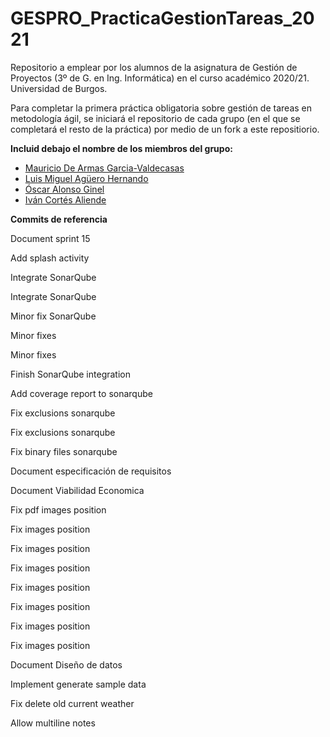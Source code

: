 # GESPRO_PracticaGestionTareas_2021
Repositorio a emplear por los alumnos de la asignatura de Gestión de Proyectos (3º de G. en Ing. Informática) en el curso académico 2020/21. Universidad de Burgos.

Para completar la primera práctica obligatoria sobre gestión de tareas en metodología ágil, se iniciará el repositorio de cada grupo (en el que se completará el resto de la práctica) por medio de un fork a este repositiorio.

**Incluid debajo el nombre de los miembros del grupo:**

- [Mauricio De Armas Garcia-Valdecasas](https://github.com/mdg1007)
- [Luis Miguel Agüero Hernando](https://github.com/lah1002)
- [Óscar Alonso Ginel](https://github.com/oag1001)
- [Iván Cortés Aliende](https://github.com/ica1006)


**Commits de referencia**

Document sprint 15

Add splash activity

Integrate SonarQube

Integrate SonarQube

Minor fix SonarQube

Minor fixes

Minor fixes

Finish SonarQube integration

Add coverage report to sonarqube

Fix exclusions sonarqube

Fix exclusions sonarqube

Fix binary files sonarqube

Document especificación de requisitos

Document Viabilidad Economica

Fix pdf images position

Fix images position

Fix images position 

Fix images position 

Fix images position 

Fix images position

Fix images position

Fix images position

Document Diseño de datos

Implement generate sample data

Fix delete old current weather

Allow multiline notes
